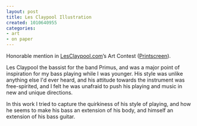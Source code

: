 ```yaml
---
layout: post
title: Les Claypool Illustration
created: 1010640955
categories:
- art
- on paper
---
```

Honorable mention in [LesClaypool.com](http://www.lesclaypool.com)’s Art Contest ([Printscreen](http://www2.nikhiltrivedi.com/sites/default/files/lesClaypoolArtContest.gif)).

Les Claypool the bassist for the band Primus, and was a major point of inspiration for my bass playing while I was younger. His style was unlike anything else I'd ever heard, and his attitude towards the instrument was free-spirited, and I felt he was unafraid to push his playing and music in new and unique directions.

In this work I tried to capture the quirkiness of his style of playing, and how he seems to make his bass an extension of his body, and himself an extension of his bass guitar.

